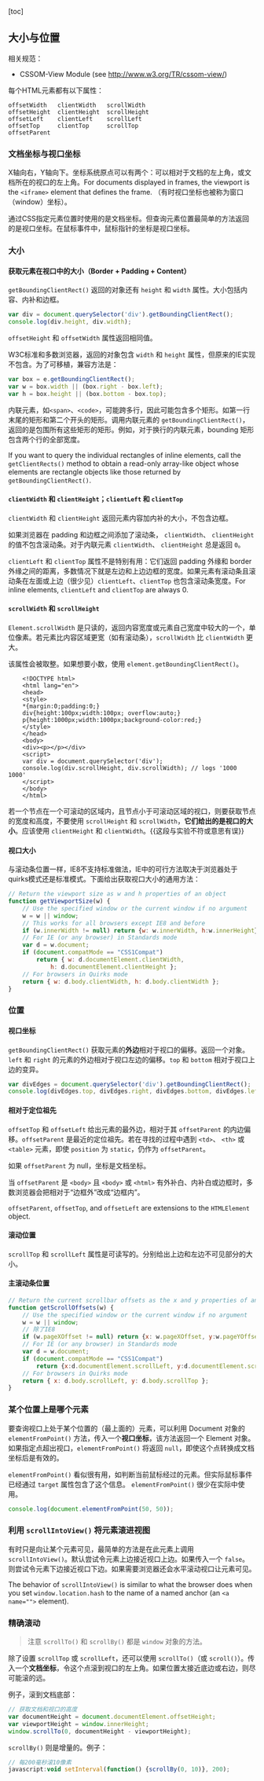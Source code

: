 [toc]

## 大小与位置

相关规范：

- CSSOM-View Module (see http://www.w3.org/TR/cssom-view/)

每个HTML元素都有以下属性：

	offsetWidth   clientWidth   scrollWidth
	offsetHeight  clientHeight  scrollHeight
	offsetLeft    clientLeft    scrollLeft
	offsetTop     clientTop     scrollTop
	offsetParent

### 文档坐标与视口坐标

X轴向右，Y轴向下。坐标系统原点可以有两个：可以相对于文档的左上角，或文档所在的视口的左上角。For documents displayed in frames, the viewport is the `<iframe>` element that defines the frame. （有时视口坐标也被称为窗口（window）坐标）。

通过CSS指定元素位置时使用的是文档坐标。但查询元素位置最简单的方法返回的是视口坐标。在鼠标事件中，鼠标指针的坐标是视口坐标。

### 大小

#### 获取元素在视口中的大小（Border + Padding + Content）

`getBoundingClientRect()` 返回的对象还有 `height` 和 `width` 属性。大小包括内容、内补和边框。

```js
var div = document.querySelector('div').getBoundingClientRect();
console.log(div.height, div.width);
```

`offsetHeight` 和 `offsetWidth` 属性返回相同值。

W3C标准和多数浏览器，返回的对象包含 `width` 和 `height` 属性，但原来的IE实现不包含。为了可移植，兼容方法是：

```js
var box = e.getBoundingClientRect();
var w = box.width || (box.right - box.left);
var h = box.height || (box.bottom - box.top);
```

内联元素，如`<span>`、`<code>`，可能跨多行，因此可能包含多个矩形。如第一行末尾的矩形和第二个开头的矩形。调用内联元素的 `getBoundingClientRect()`，返回的是包围所有这些矩形的矩形。例如，对于换行的内联元素，bounding 矩形包含两个行的全部宽度。

If you want to query the individual rectangles of inline elements, call the `getClientRects()` method to obtain a read-only array-like object whose elements are rectangle objects like those returned by `getBoundingClientRect()`.

#### `clientWidth` 和 `clientHeight`；`clientLeft` 和 `clientTop`

`clientWidth` 和 `clientHeight` 返回元素内容加内补的大小，不包含边框。

如果浏览器在 padding 和边框之间添加了滚动条， `clientWidth`、 `clientHeight` 的值不包含滚动条。对于内联元素 `clientWidth`、 `clientHeight` 总是返回 `0`。

`clientLeft` 和 `clientTop` 属性不是特别有用：它们返回 padding 外缘和 border 外缘之间的距离，多数情况下就是左边和上边边框的宽度。如果元素有滚动条且滚动条在左面或上边（很少见）`clientLeft`、`clientTop` 也包含滚动条宽度。For inline elements, `clientLeft` and `clientTop` are always 0.

#### `scrollWidth` 和 `scrollHeight`

`Element.scrollWidth` 是只读的，返回内容宽度或元素自己宽度中较大的一个，单位像素。若元素比内容区域更宽（如有滚动条），`scrollWidth` 比 `clientWidth` 更大。

该属性会被取整。如果想要小数，使用 `element.getBoundingClientRect()`。

```
    <!DOCTYPE html>
    <html lang="en">
    <head>
    <style>
    *{margin:0;padding:0;}
    div{height:100px;width:100px; overflow:auto;}
    p{height:1000px;width:1000px;background-color:red;}
    </style>
    </head>
    <body>
    <div><p></p></div>
    <script>
    var div = document.querySelector('div');
    console.log(div.scrollHeight, div.scrollWidth); // logs '1000 1000'
    </script>
    </body>
    </html>
```

若一个节点在一个可滚动的区域内，且节点小于可滚动区域的视口，则要获取节点的宽度和高度，不要使用 `scrollHeight` 和 `scrollWidth`，**它们给出的是视口的大小**。应该使用 `clientHeight` 和 `clientWidth`。{{这段与实验不符或意思有误}}

#### 视口大小

与滚动条位置一样，IE8不支持标准做法，IE中的可行方法取决于浏览器处于quirks模式还是标准模式。下面给出获取视口大小的通用方法：

```js
// Return the viewport size as w and h properties of an object
function getViewportSize(w) {
    // Use the specified window or the current window if no argument
    w = w || window;
    // This works for all browsers except IE8 and before
    if (w.innerWidth != null) return {w: w.innerWidth, h:w.innerHeight};
    // For IE (or any browser) in Standards mode
    var d = w.document;
    if (document.compatMode == "CSS1Compat")
        return { w: d.documentElement.clientWidth,
            h: d.documentElement.clientHeight };
    // For browsers in Quirks mode
    return { w: d.body.clientWidth, h: d.body.clientWidth };
}
```

### 位置

#### 视口坐标

`getBoundingClientRect()` 获取元素的**外边**相对于视口的偏移。返回一个对象。`left` 和 `right` 的元素的外边相对于视口左边的偏移。`top` 和 `bottom` 相对于视口上边的变异。

```js
var divEdges = document.querySelector('div').getBoundingClientRect();
console.log(divEdges.top, divEdges.right, divEdges.bottom, divEdges.left);
```

#### 相对于定位祖先

`offsetTop` 和 `offsetLeft` 给出元素的最外边，相对于其 `offsetParent` 的内边偏移。`offsetParent` 是最近的定位祖先。若在寻找的过程中遇到 `<td>`、 `<th>` 或 `<table>` 元素，即使 `position` 为 `static`，仍作为 `offsetParent`。

如果 `offsetParent` 为 null，坐标是文档坐标。

当 `offsetParent` 是 `<body>` 且 `<body>` 或 `<html>` 有外补白、内补白或边框时，多数浏览器会把相对于“边框外”改成“边框内”。

`offsetParent`, `offsetTop`, and `offsetLeft` are extensions to the `HTMLElement` object.

#### 滚动位置

`scrollTop` 和 `scrollLeft` 属性是可读写的。分别给出上边和左边不可见部分的大小。

#### 主滚动条位置

```js
// Return the current scrollbar offsets as the x and y properties of an object
function getScrollOffsets(w) {
    // Use the specified window or the current window if no argument
    w = w || window;
    // 除了IE8
    if (w.pageXOffset != null) return {x: w.pageXOffset, y:w.pageYOffset};
    // For IE (or any browser) in Standards mode
    var d = w.document;
    if (document.compatMode == "CSS1Compat")
        return {x:d.documentElement.scrollLeft, y:d.documentElement.scrollTop};
    // For browsers in Quirks mode
    return { x: d.body.scrollLeft, y: d.body.scrollTop };
}
```

### 某个位置上是哪个元素

要查询视口上处于某个位置的（最上面的）元素，可以利用 Document 对象的 `elementFromPoint()` 方法，传入一个**视口坐标**，该方法返回一个 Element 对象。
如果指定点超出视口，`elementFromPoint()` 将返回 `null`，即使这个点转换成文档坐标后是有效的。

`elementFromPoint()` 看似很有用，如判断当前鼠标经过的元素。但实际鼠标事件已经通过 `target` 属性包含了这个信息。 `elementFromPoint()` 很少在实际中使用。

```js
console.log(document.elementFromPoint(50, 50));
```

### 利用 `scrollIntoView()` 将元素滚进视图

有时只是向让某个元素可见，最简单的方法是在此元素上调用 `scrollIntoView()`。默认尝试令元素上边接近视口上边。如果传入一个 `false`。则尝试令元素下边接近视口下边。如果需要浏览器还会水平滚动视口让元素可见。

The behavior of `scrollIntoView()` is similar to what the browser does when you set `window.location.hash` to the name of a named anchor (an `<a name="">` element).

### 精确滚动

> 注意 `scrollTo()` 和 `scrollBy()` 都是 `window` 对象的方法。

除了设置 `scrollTop` 或 `scrollLeft`，还可以使用 `scrollTo()`（或 `scroll()`）。传入一个**文档坐标**，令这个点滚到视口的左上角。如果位置太接近底边或右边，则尽可能滚的远。

例子，滚到文档底部：

```js
// 获取文档和视口的高度
var documentHeight = document.documentElement.offsetHeight;
var viewportHeight = window.innerHeight;
window.scrollTo(0, documentHeight - viewportHeight);
```

`scrollBy()` 则是增量的。例子：

```js
// 每200毫秒滚10像素
javascript:void setInterval(function() {scrollBy(0, 10)}, 200);
```